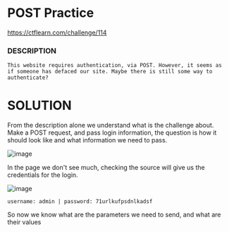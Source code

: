 # POST Practice 
https://ctflearn.com/challenge/114

### DESCRIPTION
    This website requires authentication, via POST. However, it seems as if someone has defaced our site. Maybe there is still some way to authenticate?

# SOLUTION

From the description alone we understand what is the challenge about. Make a POST request, and pass login information, the question is how it should look like and
what information we need to pass.

![image](https://github.com/W4W1R3/WEB-CHALLS/assets/57982315/42634cfc-02af-4ff6-88dc-01c30f2eeb12)

In the page we don't see much, checking the source will give us the credentials for the login.

![image](https://github.com/W4W1R3/WEB-CHALLS/assets/57982315/c68ea016-e70e-4f44-97bf-cb18d2964075)

    username: admin | password: 71urlkufpsdnlkadsf 
So now we know what are the parameters we need to send, and what are their values



     
